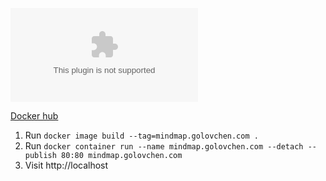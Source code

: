 ![Docker Cloud Build Status](https://img.shields.io/docker/cloud/build/golovchen/mindmap.golovchen.com)

[Docker hub](https://hub.docker.com/r/golovchen/mindmap.golovchen.com)

1. Run `docker image build --tag=mindmap.golovchen.com .`
2. Run `docker container run --name mindmap.golovchen.com --detach --publish 80:80 mindmap.golovchen.com`
3. Visit http://localhost